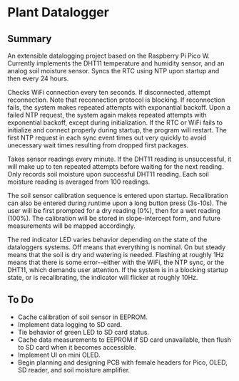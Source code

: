 # Plant Datalogger

## Summary

An extensible datalogging project based on the Raspberry Pi Pico W. Currently implements the DHT11 temperature and humidity sensor, and an analog soil moisture sensor. Syncs the RTC using NTP upon startup and then every 24 hours.

Checks WiFi connection every ten seconds. If disconnected, attempt reconnection. Note that reconnection protocol is blocking. If reconnection fails, the system makes repeated attempts with exponantial backoff. Upon a failed NTP request, the system again makes repeated attempts with exponential backoff, except during initialization. If the RTC or WiFi fails to initialize and connect properly during startup, the program will restart. The first NTP request in each sync event times out very quickly to avoid unecessary wait times resulting from dropped first packages.

Takes sensor readings every minute. If the DHT11 reading is unsuccessful, it will make up to ten repeated attempts before waiting for the next reading. Only records soil moisture upon successful DHT11 reading. Each soil moisture reading is averaged from 100 readings.

The soil sensor calibration sequence is entered upon startup. Recalibration can also be entered during runtime upon a long button press (3s-10s). The user will be first prompted for a dry reading (0%), then for a wet reading (100%). The calibration will be stored in slope-intercept form, and future measurements will be mapped accordingly.

The red indicator LED varies behavior depending on the state of the dataloggers systems. Off means that everything is nominal. On but steady means that the soil is dry and watering is needed. Flashing at roughly 1Hz means that there is some error--either with the WiFi, the NTP sync, or the DHT11, which demands user attention. If the system is in a blocking startup state, or is recalibrating, the indicator will flicker at roughly 10Hz.

## To Do

- Cache calibration of soil sensor in EEPROM.
- Implement data logging to SD card.
- Tie behavior of green LED to SD card status.
- Cache data measurements to EEPROM if SD card unavailable, then flush to SD card when it becomes accessible.
- Implement UI on mini OLED.
- Begin planning and designing PCB with female headers for Pico, OLED, SD reader, and soil moisture amplifier.
